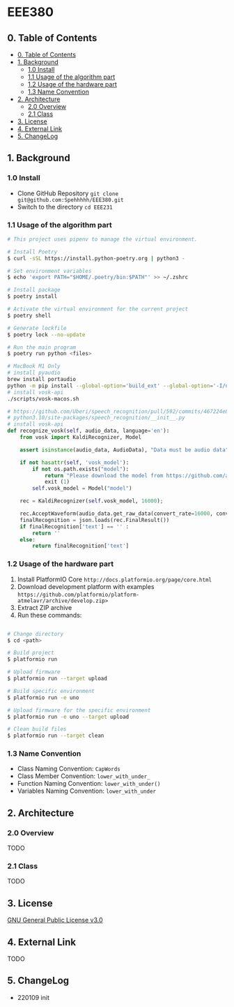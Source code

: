 # EEE380

## 0. Table of Contents

- [0. Table of Contents](#0-table-of-contents)
- [1. Background](#1-background)
    - [1.0 Install](#10-install)
    - [1.1 Usage of the algorithm part](#11-usage-of-the-algorithm-part)
    - [1.2 Usage of the hardware part](#12-usage-of-the-hardware-part)
    - [1.3 Name Convention](#13-name-convention)
- [2. Architecture](#2-architecture)
    - [2.0 Overview](#20-overview)
    - [2.1 Class](#21-class)
- [3. License](#3-license)
- [4. External Link](#4-external-link)
- [5. ChangeLog](#5-changelog)

## 1. Background

### 1.0 Install

- Clone GitHub Repository `git clone git@github.com:Spehhhhh/EEE380.git`
- Switch to the directory `cd EEE231`

### 1.1 Usage of the algorithm part

```bash
# This project uses pipenv to manage the virtual environment.

# Install Poetry
$ curl -sSL https://install.python-poetry.org | python3 -

# Set environment variables
$ echo 'export PATH="$HOME/.poetry/bin:$PATH"' >> ~/.zshrc

# Install package
$ poetry install

# Activate the virtual environment for the current project
$ poetry shell

# Generate lockfile
$ poetry lock --no-update

# Run the main program
$ poetry run python <files>
```

```bash
# MacBook M1 Only
# install pyaudio
brew install portaudio
python -m pip install --global-option='build_ext' --global-option='-I/opt/homebrew/Cellar/portaudio/19.7.0/include' --global-option='-L/opt/homebrew/Cellar/portaudio/19.7.0/lib' pyaudio
# install vosk-api
./scripts/vosk-macos.sh 
```

```python
# https://github.com/Uberi/speech_recognition/pull/592/commits/467224e845e9b6ef25bef84494bd240d58429933
# python3.10/site-packages/speech_recognition/__init__.py
# install vosk-api
def recognize_vosk(self, audio_data, language='en'):
    from vosk import KaldiRecognizer, Model

    assert isinstance(audio_data, AudioData), "Data must be audio data"

    if not hasattr(self, 'vosk_model'):
        if not os.path.exists("model"):
            return "Please download the model from https://github.com/alphacep/vosk-api/blob/master/doc/models.md and unpack as 'model' in the current folder."
            exit (1)
        self.vosk_model = Model("model")

    rec = KaldiRecognizer(self.vosk_model, 16000);

    rec.AcceptWaveform(audio_data.get_raw_data(convert_rate=16000, convert_width=2));
    finalRecognition = json.loads(rec.FinalResult())
    if finalRecognition['text'] == '' :
        return ''
    else:
        return finalRecognition['text']
```

### 1.2 Usage of the hardware part

1. Install PlatformIO Core `http://docs.platformio.org/page/core.html`
2. Download development platform with examples `https://github.com/platformio/platform-atmelavr/archive/develop.zip>`
3. Extract ZIP archive
4. Run these commands:

```bash

# Change directory
$ cd <path>

# Build project
$ platformio run

# Upload firmware
$ platformio run --target upload

# Build specific environment
$ platformio run -e uno

# Upload firmware for the specific environment
$ platformio run -e uno --target upload

# Clean build files
$ platformio run --target clean
```

### 1.3 Name Convention

- Class Naming Convention: `CapWords`
- Class Member Convention: `lower_with_under_`
- Function Naming Convention: `lower_with_under()`
- Variables Naming Convention: `lower_with_under`

## 2. Architecture

### 2.0 Overview

TODO

### 2.1 Class

TODO

## 3. License

[GNU General Public License v3.0](LICENSE)

## 4. External Link

TODO

## 5. ChangeLog

- 220109 init
